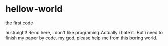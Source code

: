 # hellow-world
the first code

hi straight!
Reno here, i don't like programing.Actually i hate it.
But i need to finish my paper by code. my god, please help me from this boring world.
